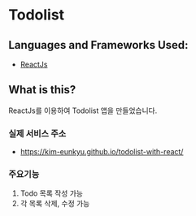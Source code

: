 # Todolist

## Languages and Frameworks Used:

- [ReactJs](https://reactjs.org/)

## What is this?

ReactJs를 이용하여 Todolist 앱을 만들었습니다.

### 실제 서비스 주소

- https://kim-eunkyu.github.io/todolist-with-react/

### 주요기능

1.  Todo 목록 작성 가능
2.  각 목록 삭제, 수정 가능
